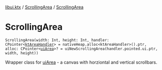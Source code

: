[libui.ktx](../README.md) / [ScrollingArea](README.md) / [ScrollingArea](-scrolling-area.md)

# ScrollingArea

`ScrollingArea(width: Int, height: Int, handler: CPointer<`[`ktAreaHandler`](../../libui/kt-area-handler/README.md)`> = nativeHeap.alloc<ktAreaHandler>().ptr, alloc: CPointer<`[`uiArea`](../../libui/ui-area.md)`>? = uiNewScrollingArea(handler.pointed.ui.ptr, width, height))`

Wrapper class for [uiArea](../../libui/ui-area.md) - a canvas with horziontal and vertical scrollbars.

